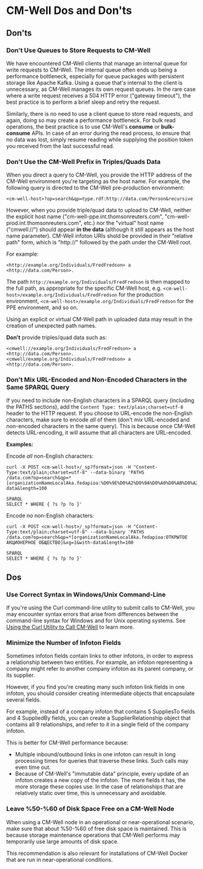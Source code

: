 # CM-Well Dos and Don'ts #

## Don'ts ##

### Don't Use Queues to Store Requests to CM-Well ###

We have encountered CM-Well clients that manage an internal queue for write requests to CM-Well. The internal queue often ends up being a performance bottleneck, especially for queue packages with persistent storage like Apache Kafka. Using a queue that's internal to the client is unnecessary, as CM-Well manages its own request queues. In the rare case where a write request receives a 504 HTTP error ("gateway timeout"), the best practice is to perform a brief sleep and retry the request. 

Similarly, there is no need to use a client queue to store read requests, and again, doing so may create a performance bottleneck. For bulk read operations, the best practice is to use CM-Well's **consume** or **bulk-consume** APIs. In case of an error during the read process, to ensure that no data was lost, simply resume reading while supplying the position token you received from the last successful read.

### Don't Use the CM-Well Prefix in Triples/Quads Data ###

When you direct a query to CM-Well, you provide the HTTP address of the CM-Well environment you're targeting as the host name. For example, the following query is directed to the CM-Well pre-production environment:

    <cm-well-host>?op=search&qp=type.rdf:http://data.com/Person&recursive

However, when you provide triple/quad data to upload to CM-Well, neither the explicit host name ("cm-well-ppe.int.thomsonreuters.com", "cm-well-prod.int.thomsonreuters.com", etc.) nor the "virtual" host name ("cmwell://") should appear **in the data** (although it still appears as the host name parameter). CM-Well infoton URIs shold be provided in their "relative path" form, which is "http://" followed by the path under the CM-Well root.

For example:

    <http://example.org/Individuals/FredFredson> a <http://data.com/Person>. 

The path `http://example.org/Individuals/FredFredson` is then mapped to the full path, as appropriate for the specific CM-Well host, e.g. `<cm-well-host>/example.org/Individuals/FredFredson` for the production environment, `<cm-well-host>/example.org/Individuals/FredFredson` for the PPE environment, and so on.

Using an explicit or virtual CM-Well path in uploaded data may result in the creation of unexpected path names.

**Don't** provide triples/quad data such as:

    <cmwell://example.org/Individuals/FredFredson> a <http://data.com/Person>. 
    <cmwell/example.org/Individuals/FredFredson> a <http://data.com/Person>. 

### Don't Mix URL-Encoded and Non-Encoded Characters in the Same SPARQL Query ###

If you need to include non-English characters in a SPARQL query (including the PATHS sections), add the `Content Type: text/plain;charset=utf-8` header to the HTTP request. If you choose to URL-encode the non-English characters, make sure to encode *all* of them (don't mix URL-encoded and non-encoded characters in the same query). This is because once CM-Well detects URL-encoding, it will assume that all characters are URL-encoded.

**Examples:**

Encode *all* non-English characters:

    curl -X POST <cm-well-host>/_sp?format=json -H "Content-Type:text/plain;charset=utf-8" --data-binary 'PATHS
    /data.com?op=search&qp=*[organizationNameLocalAka.fedapioa:%D0%9E%D0%A2%D0%9A%D0%A0%D0%AB%D0%A2%D0%9E%D0%95%20%D0%90%D0%9A%D0%A6%D0%98%D0%9E%D0%9D%D0%95%D0%A0%D0%9D%D0%9E%D0%95%20%D0%9E%D0%91%D0%A9%D0%95%D0%A1%D0%A2%D0%92%D0%9E]&xg=1&with-data&length=100
     
    SPARQL
    SELECT * WHERE { ?s ?p ?o }'

Encode *no* non-English characters:

    curl -X POST <cm-well-host>/_sp?format=json -H "Content-Type:text/plain;charset=utf-8" --data-binary 'PATHS
    /data.com?op=search&qp=*[organizationNameLocalAka.fedapioa:ОТКРЫТОЕ АКЦИОНЕРНОЕ ОБЩЕСТВО]&xg=1&with-data&length=100
     
    SPARQL
    SELECT * WHERE { ?s ?p ?o }'

## Dos ##

### Use Correct Syntax in Windows/Unix Command-Line ###

If you're using the Curl command-line utility to submit calls to CM-Well, you may encounter syntax errors that arise from differences between the command-line syntax for Windows and for Unix operating systems. See [Using the Curl Utility to Call CM-Well](DevGuide.CurlUtility.md) to learn more.

### Minimize the Number of Infoton Fields ###

Sometimes infoton fields contain links to other infotons, in order to express a relationship between two entities. For example, an infoton representing a company might refer to another company infoton as its parent company, or its supplier.

However, if you find you're creating many such infoton link fields in one infoton, you should consider creating intermediate objects that encapsulate several fields.

For example, instead of a company infoton that contains 5 SuppliesTo fields and 4 SuppliedBy fields, you can create a SupplierRelationship object that contains all 9 relationships, and refer to it in a single field of the company infoton.

This is better for CM-Well performance because:

* Multiple inbound/outbound links in one infoton can result in long processing times for queries that traverse these links. Such calls may even time out.
* Because of CM-Well's "immutable data" principle, every update of an infoton creates a new copy of the infoton. The more fields it has, the more storage these copies use. In the case of relationships that are relatively static over time, this is unnecessary and avoidable.

### Leave %50-%60 of Disk Space Free on a CM-Well Node ###

When using a CM-Well node in an operational or near-operational scenario, make sure that about %50-%60 of free disk space is maintained. This is because storage maintenance operations that CM-Well performs may temporarily use large amounts of disk space. 

This recommendation is also relevant for installations of CM-Well Docker that are run in near-operational conditions.  